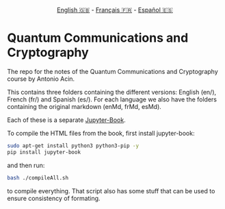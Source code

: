 <p style="text-align: center;">
    <a id="linken" href="../../../../en/content/index.html">English &#x1F1EC;&#x1F1E7;</a> - 
    <a id="linkfr" href="../../../../fr/content/index.html">Français &#x1F1EB;&#x1F1F7;</a> - 
    <a id="linkes" href="../../../../es/content/index.html">Español &#x1F1EA;&#x1F1F8;</a>
</p>
<script>
    currentPage = window.location.href;
    beforeLang = currentPage.slice(0, currentPage.indexOf("content") - 3);
    afterLang = currentPage.slice(currentPage.indexOf("content"));
    document.getElementById("linken").href = beforeLang + "en/" + afterLang;
    document.getElementById("linkfr").href = beforeLang + "fr/" + afterLang;
    document.getElementById("linkes").href = beforeLang + "es/" + afterLang;
</script>



# Quantum Communications and Cryptography

The repo for the notes of the Quantum Communications and Cryptography course by Antonio Acin.

This contains three folders containing the different versions: English (en/), French (fr/) and Spanish (es/). For each language we also have the folders containing the original markdown (enMd, frMd, esMd).

Each of these is a separate [Jupyter-Book](https://jupyterbook.org/en/stable/intro.html).

To compile the HTML files from the book, first install jupyter-book:
```bash
sudo apt-get install python3 python3-pip -y
pip install jupyter-book
```
and then run:
```bash
bash ./compileAll.sh
```
to compile everything. That script also has some stuff that can be used to ensure consistency of formating.


